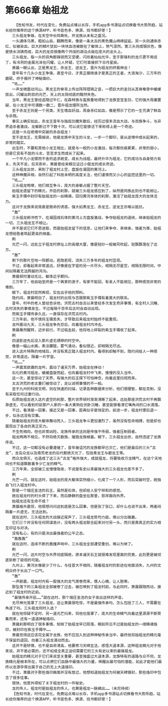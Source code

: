 # 第666章 始祖龙
        【告知书友，时代在变化，免费站点难以长存，手机app多书源站点切换看书大势所趋，站长给你推荐的这个换源APP，听书音色多、换源、找书都好使！】
       三头祖龙争锋，在天空中长鸣嘶吼，开龙族从未有之盛况。
       一头通体乌黑，粗如山岳，翻腾而来，像是一条太古的黑色魔山绵绵延延。另一头则通体赤红，似被染血，巨大的鳞片犹如一块块血池被嵌在了躯体上，煞气凛然。第三头则成银灰色，像是铁水浇铸而成，巨大的龙目很像两个开阔的湖泊点缀在庞大的龙头上。
       三头祖龙，每一头的双角都锋锐而又坚硬，闪烁着灿灿光华，至于那锋利的龙爪更不用说了，有冷冽的金属光泽在闪耀，让人怀疑，它们可直接抓下日月星辰。
       萧晨一眼认出，正是黑龙王、赤龙王、逆龙王，晋升为祖龙的终极神龙！
       昔年有十几头小龙王争锋，直至今日，才真正揭晓谁才是真正的王者，大浪淘沙，三万年的磨砺，终于揭开了神秘面纱。
       “吼……”
       一声龙啸震动河山，黑龙王的脊背上传出阵阵铿锵之音，一把巨大的圣剑从其脊椎骨中缓缓拔出，闪耀出刺目的光芒，天上的太阳彻底的黯然失色。
       当年，黑龙王曾经追随过牛仁，在森林族与蛮族重地得到了龙族至宝圣剑，它的强大毋庸置疑，在小龙王中可谓数一数二，晋升祖龙理所当然。
       至于赤龙王则是一个另类，天生嗜血好战，周身赤红如血，像是预示了它的一生充满了鲜血与杀戮。
       事实上确实如此，赤龙王昔年与独孤剑魔失散后，经历过很多流血大战，与百族争斗，与异界追杀者激战，龙躯断过不下数十次，可以说它能够活下来称得上是一个奇迹。
       这是一头在绝境中突破的赤血祖龙！
       至于逆龙王，无需细说，他是龙族中天生的斗龙，一步一个脚印，是从逆境中成长起来的，非常的踏实。
       出生时，不要和其他小龙王相比，就是与一般的小龙激战，每次都伤痕累累，非常的弱小，但是它具有不屈的斗志，苦苦求生而成长了起来。
       一个平凡小龙锲而不舍的追求蜕变，成长为战祖，最终升华为祖龙，它的成功与自身努力有关，先天不足，后天弥补，萧晨曾经亲眼见证过小倔龙的成长奇迹。
       三头祖龙出世，来到了祖龙村上空，盘旋在凝固的黄河上。
       这种神魔异相，自然引起了科技未明的高度关注，他们谨慎而又小心的监控这里的一切。
       “吼……”
       三头祖龙咆哮，他们相互争斗，庞大的身躯占据了整片天空。
       始祖龙遗留下的精元，开启的刹那，就被三头祖龙感应到了，纵然是同族此刻也不能相让。
       紫玉手镯中封印有始祖龙的一丝精魂，回归黄河本体的刹那，激活了始祖龙庞大的龙体活力。
       这对于龙族来说简直是致命的诱惑，强大如黑龙王、赤龙王、逆龙王亦难以抵抗。
       “轰”
       三头祖龙俯冲而下，在凝固成石体的黄河上方盘旋激战，争夺始祖龙的道统，继承始祖龙的一切，三头祖龙互不相让。
       并不是说它们不思进取，而是始祖龙留下的信息，让他们来争夺、来继承，强者为尊，始祖龙想给胜者筑起更高的根基。
       刷
       光芒一闪，远处立于祖龙村原址上的高楼大厦，像是轻纱一般被风吹起，轻飘飘落在了远方。
       “轰”
       剩下的那片空地一阵颤动，若隐若现，消失三万多年的祖龙村显现。
       不过，却看起来非常遥远，好像是在宇宙的另一片尽头，相隔无尽星空，相隔无限时间，中间似隔着无法跨越的鸿沟。
       萧晨顿时激动无比，躯体近乎颤抖。
       三万年了，他自始至终是一个离家的游子，有家不能回，有亲人不能相见，那种感觉非常的难耐。
       眼下，祖龙村突然再现，实在出乎他的预料。
       隐约间，萧晨明白了，祖龙村的出现与否跟那紫玉手镯有着莫大的联系。
       昔年，村中的老人曾经告诉他，洪荒古村自古以来曾经多次发生奇异事情，有全村人沉睡、古村消失的事情发生，不过每隔千百年后古村会自动出现。
       而紫玉手镯传承久远，一直保存在洪荒古村内。
       三万年前，他不慎将玉镯丢失，才导致后来祖龙村始终不能重现。
       龙吟震动九天，三头祖龙争先恐后，向着祖龙村内冲去。
       萧晨蓦然醒转，迈步前行，不过临去前，他将地上碎裂的紫玉手镯收了起来。
       刷
       四道影迹先后没入那片虚无缥缈的时空中。
       像是一幅山水画，素淡朦胧，雾气涌动，看似很近，却相隔无尽远。
       进入这片特殊的地域后，并没有真正踏入祖龙村内，看得到却触不到，隐约间给人一种感觉，非常遥远，隔着一片宇宙。
       “吼……”
       一声震耳欲聋的龙吟，震动了诸天万界，始祖龙在挣动！
       石化的黄河祖龙，缓缓盘旋而起，也向着祖龙村中飞来，慢慢的没入当中。
       这一次，甚至惊动了天界，有强大的石王探下可怕神念，向着这里扫视而来。
       太古洪荒的老古董们被惊动了，足以说明事情的不一般。
       至于九州的科技文明，则在快速的扫描，记录各种数据来分析，他们很理智，都在克制，没有采取任何过激行动。
       石质始祖龙进入这片虚空的刹那，整片世界顿时渐渐清晰了起来，远处那座洪荒古村不再飘渺虚无，可以看到村前那户人家的一条大黄狗在伏卧沉睡，甚至能够看清它嘴角间的口水滴落。
       不过，看清是一回事，接近又是一回事，距离似乎是恒定的，前进一步，祖龙村便后退一步，似永远没有交集。
       随着始祖龙的庞大躯体舞动而入，三头祖龙争斗更加激烈了，虽然没有性命相搏，但是却也展现出了各自的真正实力。
       不生死相向，但也非常凶险，龙族传承的法则是传强不传弱，强者压制弱者。
       祖龙两两不相见，不然将绝灭数族，摧毁龙族根基。眼下，三头祖龙出世，自然违逆了龙族传说。
       不过，这一切都没有必要遵循了，昔年被诅咒的龙族都早已灭亡，他们是最后的三头“古龙”，龙岛众龙以及南荒老龙的后代都绝灭光了，包括青龙王与碧龙王等。
       而众龙俱灭，也造成了这三头“古龙”格外强大，成就祖龙，将要吸收万龙精气，在这个天地间也不知道飘散着多少亡龙的精气。
       三万年来，全部被三龙慢慢吸收，不说是有史以来最强大的三头祖龙也差不多了。
       刷
       光芒一闪，就在这时，始祖龙的庞大躯体突然缩小，化成了一个人形，而后突破时空，她独自飞行入祖龙村中。
       那是一个端庄圣洁的石王，虽然是石体，但却给人安宁祥和的感觉。
       她在祖龙村的村头停了下来，而后静静的盘坐在那里，慈祥面向外界。
       始祖龙还有生命不成？
       萧晨格外震惊，他很想问问这到底是怎么回事，但是张了张口，却什么也说不出来，两者间隔着一片虚无，无法达到。
       就在这时，三头祖龙的大战接近尾声了，三头祖龙势均力敌，难以分出输赢。
       它们三个并没有任何阴谋诡计，没有两头祖龙联合起来对付另一头，而只是靠真正的实力相互印证与对决。
       没有私心，有的只是决出最强者的公平之态。
       “轰轰轰”
       就在这时，连续不断的轰撞声响中，三头祖龙全部遭受重创，难以为继了。
       刷
       光芒一闪，这片时空与外界彻底隔绝，原本诸天石王就很难发现里面的究竟，此刻更是被彻底斩断了窥视的可能。
       九州上，黄河水像是少了什么，与往昔大不相同，随着祖龙村的影迹在地面消失，九州的文明众终于长出了一口气。
       “轰”
       一声剧震，祖龙村内有一股强大的龙气席卷而来，慑人心魄，让人胆寒。
       那坠落下的三条祖龙全部被卷了过去，被召唤到了祖龙村前，与此同时，萧晨跟随而动，接近到了祖龙村的近前。
       “最强传承开启……”就在这时，那个端庄圣洁的女子发出这样的声音。
       无尽神光笼罩了三头祖龙，这让萧晨很吃惊，不是最强传承吗，怎么包括了三人，不需要在角逐了吗，三头祖龙同时入选？
       就在他惊疑不定时，另一道光芒扫来，将他也笼罩了，庞大的生命精气向着这里源源不断聚集而来，还有一道道神秘烙印。
       萧晨刹那明白了很多事情，知晓了始祖龙早已陨落，眼前所见不过是始祖龙的一缕精魂烙印，被封印在紫玉手镯中……
       萧晨觉得这应该完全属于龙族，他不应加入到这种神秘传承当中，最终他将始祖龙的精元毫不保留的退回，向着三头祖龙涌动而去。
       这并不是矫情，也不是自命清高，他要修习天碑玄法，感悟大道本源，这种祖龙精元对于他来说，并不是必需的，还不如成全真正迫切需要它的三头有史以来的最强祖龙。
       始祖龙的精元对于它们来说至关重要，甚至强盛过大道本源，龙族特有的道路与众不同，龙族精元是根本所在，可以点燃它们血脉中最强大的力量，唤醒出最可怕的潜能，如此才能他们最终以龙源孕育出属于自己的无上大道烙印。
       不过，萧晨对于那些烙印画面并没有放过，他想知道始祖龙为何被天碑镇封，那些烙印中包含了很多往事。
       很快，他意外得知了关于祖龙村的一件秘史。
       龙的传人，祖龙村是始祖龙的传人，也算是祖龙一脉嫡出……（未完待续）
       【告知书友，时代在变化，免费站点难以长存，手机app多书源站点切换看书大势所趋，站长给你推荐的这个换源APP，听书音色多、换源、找书都好使！】